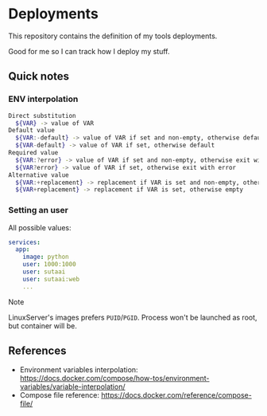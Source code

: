 # Deployments

This repository contains the definition of my tools deployments.

Good for me so I can track how I deploy my stuff.


## Quick notes

### ENV interpolation

```sh
Direct substitution
  ${VAR} -> value of VAR
Default value
  ${VAR:-default} -> value of VAR if set and non-empty, otherwise default
  ${VAR-default} -> value of VAR if set, otherwise default
Required value
  ${VAR:?error} -> value of VAR if set and non-empty, otherwise exit with error
  ${VAR?error} -> value of VAR if set, otherwise exit with error
Alternative value
  ${VAR:+replacement} -> replacement if VAR is set and non-empty, otherwise empty
  ${VAR+replacement} -> replacement if VAR is set, otherwise empty
```

### Setting an user

All possible values:

```yml
services:
  app:
    image: python
    user: 1000:1000
    user: sutaai
    user: sutaai:web
    ...
```

> [!NOTE]
> LinuxServer's images prefers `PUID`/`PGID`. Process won't be launched as root, but container will be.

## References

- Environment variables interpolation: <https://docs.docker.com/compose/how-tos/environment-variables/variable-interpolation/>
- Compose file reference: <https://docs.docker.com/reference/compose-file/>
